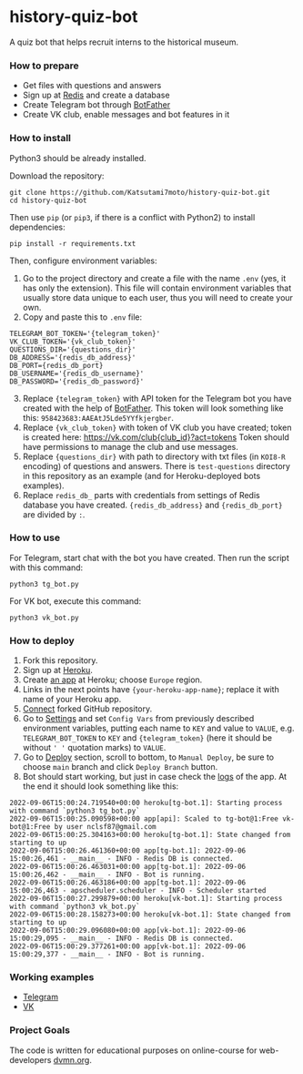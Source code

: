 # history-quiz-bot

A quiz bot that helps recruit interns to the historical museum.

### How to prepare

- Get files with questions and answers
- Sign up at [Redis](https://redislabs.com) and create a database
- Create Telegram bot through [BotFather](https://telegram.me/BotFather)
- Create VK club, enable messages and bot features in it

### How to install

Python3 should be already installed.

Download the repository:
```commandline
git clone https://github.com/Katsutami7moto/history-quiz-bot.git
cd history-quiz-bot
```

Then use `pip` (or `pip3`, if there is a conflict with Python2) to install dependencies:
```commandline
pip install -r requirements.txt
```

Then, configure environment variables:

1. Go to the project directory and create a file with the name `.env` (yes, it has only the extension). This file will contain environment variables that usually store data unique to each user, thus you will need to create your own.
2. Copy and paste this to `.env` file:
```dotenv
TELEGRAM_BOT_TOKEN='{telegram_token}'
VK_CLUB_TOKEN='{vk_club_token}'
QUESTIONS_DIR='{questions_dir}'
DB_ADDRESS='{redis_db_address}'
DB_PORT={redis_db_port}
DB_USERNAME='{redis_db_username}'
DB_PASSWORD='{redis_db_password}'
```
3. Replace `{telegram_token}` with API token for the Telegram bot you have created with the help of [BotFather](https://telegram.me/BotFather). This token will look something like this: `958423683:AAEAtJ5Lde5YYfkjergber`.
4. Replace `{vk_club_token}` with token of VK club you have created; token is created here: https://vk.com/club{club_id}?act=tokens  Token should have permissions to manage the club and use messages.
5. Replace `{questions_dir}` with path to directory with txt files (in `KOI8-R` encoding) of questions and answers. There is `test-questions` directory in this repository as an example (and for Heroku-deployed bots examples).
6. Replace `redis_db_` parts with credentials from settings of Redis database you have created. `{redis_db_address}` and `{redis_db_port}` are divided by `:`.

### How to use

For Telegram, start chat with the bot you have created. Then run the script with this command:
```commandline
python3 tg_bot.py
```

For VK bot, execute this command:
```commandline
python3 vk_bot.py
```

### How to deploy

1. Fork this repository.
2. Sign up at [Heroku](https://id.heroku.com/login).
3. Create [an app](https://dashboard.heroku.com/new-app) at Heroku; choose `Europe` region.
4. Links in the next points have `{your-heroku-app-name}`; replace it with name of your Heroku app.
5. [Connect](https://dashboard.heroku.com/apps/{your-heroku-app-name}/deploy/github) forked GitHub repository.
6. Go to [Settings](https://dashboard.heroku.com/apps/{your-heroku-app-name}/settings) and set `Config Vars` from previously described environment variables, putting each name to `KEY` and value to `VALUE`, e.g. `TELEGRAM_BOT_TOKEN` to `KEY` and `{telegram_token}` (here it should be without `' '` quotation marks) to `VALUE`.
7. Go to [Deploy](https://dashboard.heroku.com/apps/{your-heroku-app-name}/deploy/github) section, scroll to bottom, to `Manual Deploy`, be sure to choose `main` branch and click `Deploy Branch` button.
8. Bot should start working, but just in case check the [logs](https://dashboard.heroku.com/apps/{your-heroku-app-name}/logs) of the app. At the end it should look something like this:
```
2022-09-06T15:00:24.719540+00:00 heroku[tg-bot.1]: Starting process with command `python3 tg_bot.py`
2022-09-06T15:00:25.090598+00:00 app[api]: Scaled to tg-bot@1:Free vk-bot@1:Free by user nclsf87@gmail.com
2022-09-06T15:00:25.304163+00:00 heroku[tg-bot.1]: State changed from starting to up
2022-09-06T15:00:26.461360+00:00 app[tg-bot.1]: 2022-09-06 15:00:26,461 - __main__ - INFO - Redis DB is connected.
2022-09-06T15:00:26.463031+00:00 app[tg-bot.1]: 2022-09-06 15:00:26,462 - __main__ - INFO - Bot is running.
2022-09-06T15:00:26.463186+00:00 app[tg-bot.1]: 2022-09-06 15:00:26,463 - apscheduler.scheduler - INFO - Scheduler started
2022-09-06T15:00:27.299879+00:00 heroku[vk-bot.1]: Starting process with command `python3 vk_bot.py`
2022-09-06T15:00:28.158273+00:00 heroku[vk-bot.1]: State changed from starting to up
2022-09-06T15:00:29.096080+00:00 app[vk-bot.1]: 2022-09-06 15:00:29,095 - __main__ - INFO - Redis DB is connected.
2022-09-06T15:00:29.377261+00:00 app[vk-bot.1]: 2022-09-06 15:00:29,377 - __main__ - INFO - Bot is running.
```

### Working examples

- [Telegram](https://t.me/dvmn87_quiz_bot)
- [VK](https://vk.com/im?sel=-215777705)

### Project Goals

The code is written for educational purposes on online-course for web-developers [dvmn.org](https://dvmn.org/).
